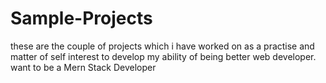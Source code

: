 # Sample-Projects
these are the couple of projects which i have worked on as a practise and matter of self interest to develop my ability of being better web developer. want to be a Mern Stack Developer

